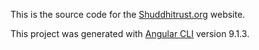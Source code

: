 This is the source code for the [Shuddhitrust.org](https://shuddhitrust.org) website.

This project was generated with [Angular CLI](https://github.com/angular/angular-cli) version 9.1.3.
